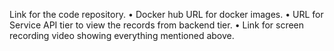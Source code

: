 Link for the code repository.
•
Docker hub URL for docker images.
•
URL for Service API tier to view the records from backend tier.
•
Link for screen recording video showing everything mentioned above.